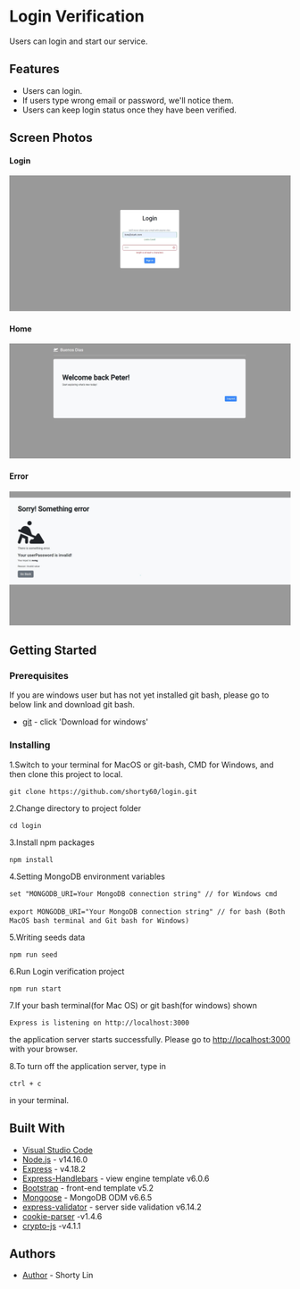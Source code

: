 # Login Verification

Users can login and start our service.

## Features

- Users can login.
- If users type wrong email or password, we'll notice them.
- Users can keep login status once they have been verified.

## Screen Photos

#### Login

![Login](https://github.com/shorty60/login/blob/main/public/images/login.jpg)

#### Home

![Home](https://github.com/shorty60/login/blob/main/public/images/home.jpg)

#### Error

![Error](https://github.com/shorty60/login/blob/main/public/images/error.jpg)

## Getting Started

### Prerequisites

If you are windows user but has not yet installed git bash, please go to below link and download git bash.

- [git](https://git-scm.com/) - click 'Download for windows'

### Installing

1.Switch to your terminal for MacOS or git-bash, CMD for Windows, and then clone this project to local.

```
git clone https://github.com/shorty60/login.git
```

2.Change directory to project folder

```
cd login
```

3.Install npm packages

```
npm install
```

4.Setting MongoDB environment variables

```
set "MONGODB_URI=Your MongoDB connection string" // for Windows cmd

export MONGODB_URI="Your MongoDB connection string" // for bash (Both MacOS bash terminal and Git bash for Windows)

```

5.Writing seeds data

```
npm run seed
```

6.Run Login verification project

```
npm run start
```

7.If your bash terminal(for Mac OS) or git bash(for windows) shown

```
Express is listening on http://localhost:3000
```

the application server starts successfully.
Please go to [http://localhost:3000](http://localhost:3000) with your browser.

8.To turn off the application server, type in

```
ctrl + c
```

in your terminal.

## Built With

- [Visual Studio Code](https://visualstudio.microsoft.com/zh-hant/)
- [Node.js](https://nodejs.org/zh-tw/download/) - v14.16.0
- [Express](https://www.npmjs.com/package/express) - v4.18.2
- [Express-Handlebars](https://www.npmjs.com/package/express-handlebars) - view engine template v6.0.6
- [Bootstrap](https://getbootstrap.com/docs/5.2/getting-started/introduction/) - front-end template v5.2
- [Mongoose](https://mongoosejs.com/) - MongoDB ODM v6.6.5
- [express-validator](https://express-validator.github.io/docs/) - server side validation v6.14.2
- [cookie-parser](https://www.npmjs.com/package/cookie-parser) -v1.4.6
- [crypto-js](https://www.npmjs.com/package/crypto-js) -v4.1.1

## Authors

- [Author](https://github.com/shorty60) - Shorty Lin
